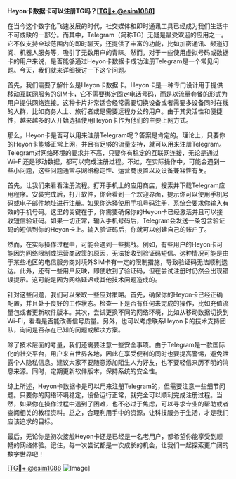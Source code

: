 **Heyon卡数据卡可以注册TG吗？[[TG💪+ @esim1088](https://t.me/s/esim1088)]**

在当今这个数字化飞速发展的时代，社交媒体和即时通讯工具已经成为我们生活中不可或缺的一部分。而其中，Telegram（简称TG）无疑是最受欢迎的应用之一。它不仅支持全球范围内的即时聊天，还提供了丰富的功能，比如加密通讯、频道订阅、机器人服务等，吸引了无数用户的青睐。然而，对于一些使用虚拟号码或数据卡的用户来说，是否能够通过Heyon卡数据卡成功注册Telegram是一个常见问题。今天，我们就来详细探讨一下这个问题。

首先，我们需要了解什么是Heyon卡数据卡。Heyon卡是一种专门设计用于提供移动互联网服务的SIM卡，它不需要绑定固定电话号码，而是以流量套餐的形式为用户提供网络连接。这种卡片非常适合经常需要切换设备或者需要多设备同时在线的人群，比如商务人士、旅行者或是需要远程办公的用户。由于其灵活性和便捷性，越来越多的人开始选择使用Heyon卡作为他们的主要上网方式。

那么，Heyon卡是否可以用来注册Telegram呢？答案是肯定的。理论上，只要你的Heyon卡能够正常上网，并且有足够的流量支持，就可以用来注册Telegram。Telegram对网络环境的要求并不高，只要你有稳定的互联网连接，无论是通过Wi-Fi还是移动数据，都可以完成注册过程。不过，在实际操作中，可能会遇到一些小问题，这些问题通常与网络稳定性、运营商设置以及设备兼容性有关。

首先，让我们来看看注册流程。打开手机上的应用商店，搜索并下载Telegram应用程序。安装完成后，打开软件，你会看到一个欢迎界面，提示你可以使用手机号码或电子邮件地址进行注册。如果你选择使用手机号码注册，系统会要求你输入有效的手机号码。这里的关键在于，你需要确保你的Heyon卡已经激活并且可以接收短信验证码。如果一切正常，输入手机号码后，Telegram会发送一条包含验证码的短信到你的Heyon卡上。输入验证码后，你就可以创建自己的账户了。

然而，在实际操作过程中，可能会遇到一些挑战。例如，有些用户的Heyon卡可能因为网络限制或运营商政策的原因，无法接收到验证码短信。这种情况可能是由于某些地区的电信服务商对境外SIM卡有一定的限制措施，导致验证码无法顺利送达。此外，还有一些用户反映，即使收到了验证码，但在尝试注册时仍然会出现错误提示。这可能是因为网络延迟或其他技术问题造成的。

针对这些问题，我们可以采取一些应对策略。首先，确保你的Heyon卡已经正确配置，并且处于良好的工作状态。检查一下是否有任何未完成的操作，比如充值流量包或者更新软件版本。其次，尝试更换不同的网络环境，比如从移动数据切换到Wi-Fi，看看是否能改善信号质量。另外，也可以考虑联系Heyon卡的技术支持团队，询问是否存在已知的问题或解决方案。

除了技术层面的考量，我们还需要注意一些安全事项。由于Telegram是一款国际化的社交平台，用户来自世界各地，因此在享受便利的同时也要提高警惕，避免泄露个人隐私信息。建议大家不要随意添加陌生人为好友，也不要轻信来历不明的消息来源。同时，定期更新软件版本，保持系统的安全性。

综上所述，Heyon卡数据卡是可以用来注册Telegram的，但需要注意一些细节问题。只要你的网络环境稳定，设备运行正常，就完全可以顺利完成注册过程。当然，如果你在操作过程中遇到了困难，也不必过于焦虑，可以寻求专业的帮助或者查阅相关的教程资料。总之，合理利用手中的资源，让科技服务于生活，才是我们应该追求的目标。

最后，无论你是初次接触Heyon卡还是已经是一名老用户，都希望你能享受到顺畅的网络体验。记住，每一次尝试都是一次成长的机会，让我们一起探索更广阔的数字世界吧！

[[TG💪+ @esim1088](https://t.me/s/esim1088) ![Image](https://i.postimg.cc/4NQfJmqS/Snipaste-2025-05-13-00-14-12.png)]